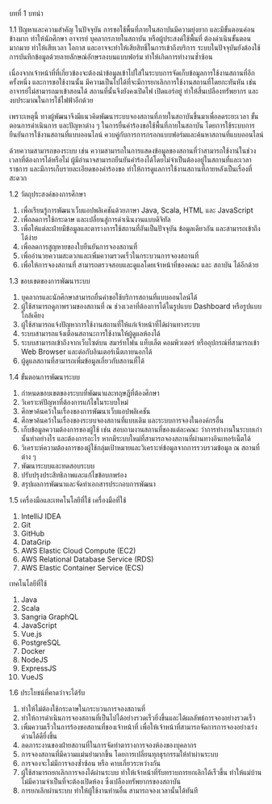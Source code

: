 บทที่ 1 บทนำ

1.1 ปัญหาและความสำคัญ
ในปัจจุบัน การขอใช้พื้นที่ภายในสถาบันมีความยุ่งยาก และมีขั้นตอนค่อนข้างมาก ทำให้นักศึกษา อาจารย์ บุคลากรภายในสถาบัน หรือผู้ประสงค์ใช้พื้นที่ ต้องดำเนินขั้นตอนมากมาย ทำให้เสียเวลา โอกาส และอาจจะทำให้เสียสิทธิ์ในการเข้าถึงบริการ ระบบในปัจจุบันยังต้องใช้การบันทึกข้อมูลด้วยลายลักษณ์อักษรลงบนแบบฟอร์ม ทำให้เกิดการทำงานซ้ำซ้อน

เนื่องจากเจ้าหน้าที่ที่เกี่ยวข้องจะต้องนำข้อมูลเข้าไปใส่ในระบบการจัดเก็บข้อมูลการใช้งานสถานที่อีกครั้งหนึ่ง และการขอใช้งานนั้น มีความเป็นไปได้ที่จะมีการยกเลิกการใช้งานสถานที่โดยกะทันหัน เช่น อาจารย์ไม่สามารถมาเข้าสอนได้ สถานที่นั้นจึงยังคงเปิดไฟ เปิดแอร์อยู่ ทำให้สิ้นเปลืองทรัพยากร และ งบประมาณในการใช้ไฟฟ้าอีกด้วย

เพราะเหตุนี้ ทางผู้พัฒนาจึงมีแนวคิดพัฒนาระบบจองสถานที่ภายในสถาบันขึ้นมาเพื่อลดระยะเวลา ขั้นตอนการดำเนินการ และปัญหาต่าง ๆ ในการยื่นคำร้องขอใช้พื้นที่ภายในสถาบัน โดยการใช้ระบบการยืนยันการใช้งานสถานที่แบบออนไลน์ ควบคู่กับการการกรอกแบบฟอร์มและค้นหาสถานที่แบบออนไลน์

ด้วยความสามารถของระบบ เช่น ความสามารถในการแสดงข้อมูลของสถานที่ว่าสามารถใช้งาน่ในช่วงเวลาที่ต้องการได้หรือไม่ ผู้มีอำนาจสามารถยืนยันคำร้องได้โดยไม่จำเป็นต้องอยู่ในสถานที่และเวลาราชการ และมีการเก็บรายละเอียดของคำร้องขอ ทำให้การดูแลการใช้งานสถานที่ภายหลังเป็นเรื่องที่สะดวก

1.2 วัตถุประสงค์ของการศึกษา
1)	เพื่อเรียนรู้การพัฒนาเว็บแอปพลิเคชันด้วยภาษา Java, Scala, HTML และ JavaScript
2)	เพื่อลดการใช้กระดาษ และเปลี่ยนสู่การดำเนินงานแบบดิจิทัล
3)	เพื่อให้แต่ละฝ่ายมีข้อมูลและตารางการใช้สถานที่อันเป็นปัจจุบัน ข้อมูลเดียวกัน และสามารถเข้าถึงได้ง่าย
4)	เพื่อลดการสูญหายของใบยืนยันการจองสถานที่
5)	เพื่ออำนวยความสะดวกและเพิ่มความรวดเร็วในกระบวนการจองสถานที่
6)	เพื่อให้การจองสถานที่ สามารถตรวจสอบและดูแลโดยเจ้าหน้าที่ของคณะ และ สถาบัน ได้อีกด้วย

1.3 ขอบเขตของการพัฒนาระบบ
1)	บุคลากรและนักศึกษาสามารถยื่นคำขอใช้บริการสถานที่แบบออนไลน์ได้
2)	ผู้ใช้สามารถดูภาพรวมของสถานที่ ณ ช่วงเวลาที่ต้องการได้ในรูปแบบ Dashboard หรือรูปแบบใกล้เคียง
3)	ผู้ใช้สามารถแจ้งปัญหาการใช้งานสถานที่ให้แก่เจ้าหน้าที่ได้ผ่านทางระบบ
4)	ระบบสามารถแจ้งเตือนสถานะการใช้งานให้ผู้ดูแลห้องได้
5)	ระบบสามารถเข้าถึงจากเว็บไซต์บน สมาร์ทโฟน แท็บเล็ต คอมพิวเตอร์ หรืออุปกรณ์ที่สามารถเข้า Web Browser และต่อกับอินเตอร์เน็ตภายนอกได้
6)	ผู้ดูแลสถานที่สามารถเพี่มข้อมูลเกี่ยวกับสถานที่ได้

1.4 ขั้นตอนการพัฒนาระบบ
1)	กําหนดขอบเขตของระบบที่พัฒนาและทฤษฎีที่ต้องศึกษา
2)	วิเคราะห์ปัญหาที่ต้องการแก้ไขในระบบใหม่
3)	ศึกษาค้นคว้าในเรื่องของการพัฒนาเว็บแอปพลิเคชัน
4)	ศึกษาค้นคว้าในเรื่องของระบบจองสถานที่แบบเดิม และระบบการจองในองค์กรอื่น
5)	เก็บข้อมูลความต้องการของผู้ใช้ เช่น สอบถามงานสถานที่ของแต่ละคณะ ว่าการทำงานในระบบเก่านั้นทำอย่างไร และต้องการอะไร หากมีระบบใหม่ที่สามารถจองสถานที่ผ่านทางอินเทอร์เน็ตได้
6)	วิเคราะห์ความต้องการของผู้ใช้กลุ่มเป้าหมายและวิเคราะห์ข้อมูลจากการรวบรวมข้อมูล ณ สถานที่ต่าง ๆ
7)	พัฒนาระบบและทดสอบระบบ
8)	ปรับปรุงประสิทธิภาพและแก้ไขข้อบกพร่อง
9)	สรุปผลการพัฒนาและจัดทําเอกสารประกอบการพัฒนา

1.5 เครื่องมือและเทคโนโลยีที่ใช้
เครื่องมือที่ใช้

1)	IntelliJ IDEA
2)	Git
3)	GitHub
4)	DataGrip
5)	AWS Elastic Cloud Compute (EC2)
6)	AWS Relational Database Service (RDS)
7)	AWS Elastic Container Service (ECS)

เทคโนโลยีที่ใช้

1)	Java
2)	Scala
3)	Sangria GraphQL
4)	JavaScript
5)	Vue.js
6)	PostgreSQL
7)	Docker
8)	NodeJS
9)	ExpressJS
10)	VueJS


1.6 ประโยชน์ที่คาดว่าจะได้รับ
1.	ทำให้ไม่ต้องใช้กระดาษในกระบวนการจองสถานที่
2.	ทำให้การดำเนินการจองสถานที่เป็นไปได้อย่างรวดเร็วยิ่งขึ้นและได้ผลลัพธ์การจองอย่างรวดเร็ว
3.	เพื่มความเร็วในการร้องขอสถานที่ของเจ้าหน้าที่ เพื่อให้เจ้าหน้าที่สามารถจัดการการจองอย่างเร่งด่วนได้ดียี่งขึ้น
4.	ลดภาระงานของฝ่ายสถานที่ในการจัดทำตารางการจองห้องของบุคลากร
5.	การจองสถานที่มีความแม่นยำมากขึ้น โดยการเปลี่ยนทุกธุรกรรมให้ทำผ่านระบบ
6.	การจองจะไม่มีการจองซ้ำซ้อน หรือ คาบเกี่ยวระหว่างกัน
7.	ผู้ใช้สามารถยกเลิกการจองได้ผ่านระบบ ทำให้เจ้าหน้าที่รับทราบการยกเลิกได้เร็วขึ้น ทำให้แม่บ้านไม่มีความจำเป็นที่จะต้องเปิดห้อง ซึ่งเปลืองทรัพยากรของสถาบัน
8.	การยกเลิกผ่านระบบ ทำให้ผู้ใช้งานท่านอื่น สามารถจองเวลานั้นได้ทันที
